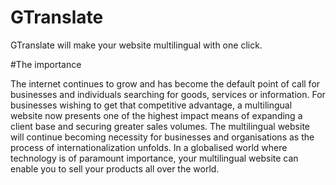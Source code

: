 GTranslate
=========

GTranslate will make your website multilingual with one click.

#The importance

The internet continues to grow and has become the default point of call for businesses and individuals searching for goods, services or information. For businesses wishing to get that competitive advantage, a multilingual website now presents one of the highest impact means of expanding a client base and securing greater sales volumes. The multilingual website will continue becoming necessity for businesses and organisations as the process of internationalization unfolds. In a globalised world where technology is of paramount importance, your multilingual website can enable you to sell your products all over the world.
